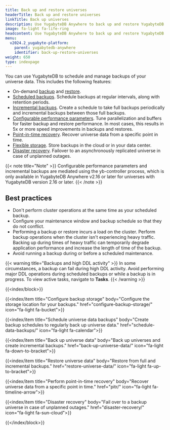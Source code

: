```yaml
---
title: Back up and restore universes
headerTitle: Back up and restore universes
linkTitle: Back up universes
description: Use YugabyteDB Anywhere to back up and restore YugabyteDB universe data.
image: fa-light fa-life-ring
headcontent: Use YugabyteDB Anywhere to back up and restore YugabyteDB universes and data
menu:
  v2024.2_yugabyte-platform:
    parent: yugabytedb-anywhere
    identifier: back-up-restore-universes
weight: 650
type: indexpage
---
```


You can use YugabyteDB to schedule and manage backups of your universe data. This includes the following features:

- On-demand [backup](back-up-universe-data/) and [restore](restore-universe-data/).
- [Scheduled backups](schedule-data-backups/). Schedule backups at regular intervals, along with retention periods.
- [Incremental backups](back-up-universe-data/#create-incremental-backups). Create a schedule to take full backups periodically and incremental backups between those full backups.
- [Configurable performance parameters](back-up-universe-data/#configure-backup-performance-parameters). Tune parallelization and buffers for faster backup and restore performance. In most cases, this results in 5x or more speed improvements in backups and restores.
- [Point-in-time recovery](pitr/). Recover universe data from a specific point in time.
- [Flexible storage](configure-backup-storage/). Store backups in the cloud or in your data center.
- [Disaster recovery](disaster-recovery/). Failover to an asynchronously replicated universe in case of unplanned outages.

{{< note title="Note" >}}
Configurable performance parameters and incremental backups are mediated using the yb-controller process, which is only available in YugabyteDB Anywhere v2.16 or later for universes with YugabyteDB version 2.16 or later.
{{< /note >}}

## Best practices

- Don't perform cluster operations at the same time as your scheduled backup.
- Configure your maintenance window and backup schedule so that they do not conflict.
- Performing a backup or restore incurs a load on the cluster. Perform backup operations when the cluster isn't experiencing heavy traffic. Backing up during times of heavy traffic can temporarily degrade application performance and increase the length of time of the backup.
- Avoid running a backup during or before a scheduled maintenance.

{{< warning title="Backups and high DDL activity" >}}
In some circumstances, a backup can fail during high DDL activity. Avoid performing major DDL operations during scheduled backups or while a backup is in progress. To view active tasks, navigate to **Tasks**.
{{< /warning >}}

{{<index/block>}}

  {{<index/item
    title="Configure backup storage"
    body="Configure the storage location for your backups."
    href="configure-backup-storage/"
    icon="fa-light fa-bucket">}}

  {{<index/item
    title="Schedule universe data backups"
    body="Create backup schedules to regularly back up universe data."
    href="schedule-data-backups/"
    icon="fa-light fa-calendar">}}

  {{<index/item
    title="Back up universe data"
    body="Back up universes and create incremental backups."
    href="back-up-universe-data/"
    icon="fa-light fa-down-to-bracket">}}

  {{<index/item
    title="Restore universe data"
    body="Restore from full and incremental backups."
    href="restore-universe-data/"
    icon="fa-light fa-up-to-bracket">}}

  {{<index/item
    title="Perform point-in-time recovery"
    body="Recover universe data from a specific point in time."
    href="pitr/"
    icon="fa-light fa-timeline-arrow">}}

  {{<index/item
    title="Disaster recovery"
    body="Fail over to a backup universe in case of unplanned outages."
    href="disaster-recovery/"
    icon="fa-light fa-sun-cloud">}}

{{</index/block>}}
